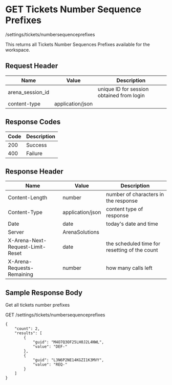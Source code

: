 # GET Tickets Number Sequence Prefixes
/settings/tickets/numbersequenceprefixes

This returns all  Tickets Number Sequences Prefixes available for the workspace.

## Request Header

| Name<br> | Value<br> | Description<br> |
|  --- |  --- |  --- | 
| arena_session_id<br> |   | unique ID for session obtained from login<br> |
| content-type<br> | application/json<br> |   |

## Response Codes

| Code<br> | Description<br> |
|  --- |  --- | 
| 200<br> | Success<br> |
| 400<br> | Failure<br> |

## Response Header

| Name<br> | Value<br> | Description<br> |
|  --- |  --- |  --- | 
| Content-Length<br> | number<br> | number of characters in the response<br> |
| Content-Type<br> | application/json<br> | content type of response<br> |
| Date<br> | date<br> | today's date and time<br> |
| Server<br> | ArenaSolutions<br> |   |
| X-Arena-Next-Request-Limit-Reset<br> | date<br> | the scheduled time for resetting of the count<br> |
| X-Arena-Requests-Remaining<br> | number<br> | how many calls left<br> |

## Sample Response Body
Get all tickets number prefixes

GET /settings/tickets/numbersequenceprefixes

```
{
    "count": 2,
    "results": [
        {
            "guid": "M4O7Q3OF25LH0J2L4NWL",
            "value": "DEF-"
        },
        {
            "guid": "L3N6P2NE14KGZI1K3MVY",
            "value": "REQ-"
        }
    ]
}
```
